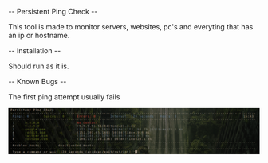 -- Persistent Ping Check --

This tool is made to monitor servers, websites, pc's and everyting that has an ip or hostname.



-- Installation --

Should run as it is.



-- Known Bugs --

The first ping attempt usually fails


![ScreenShot](screenshot.png)
